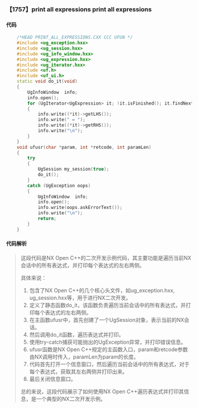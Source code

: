### 【1757】print all expressions print all expressions

#### 代码

```cpp
    /*HEAD PRINT_ALL_EXPRESSIONS.CXX CCC UFUN */  
    #include <ug_exception.hxx>  
    #include <ug_session.hxx>  
    #include <ug_info_window.hxx>  
    #include <ug_expression.hxx>  
    #include <ug_iterator.hxx>  
    #include <uf.h>  
    #include <uf_ui.h>  
    static void do_it(void)  
    {  
        UgInfoWindow  info;  
        info.open();  
        for (UgIterator<UgExpression> it; !it.isFinished(); it.findNext())  
        {  
            info.write((*it)->getLHS());  
            info.write(" = ");  
            info.write((*it)->getRHS());  
            info.write("\n");  
        }  
    }  
    void ufusr(char *param, int *retcode, int paramLen)  
    {  
        try  
        {  
            UgSession my_session(true);  
            do_it();  
        }  
        catch (UgException oops)  
        {  
            UgInfoWindow  info;  
            info.open();  
            info.write(oops.askErrorText());  
            info.write("\n");  
            return;  
        }  
    }

```

#### 代码解析

> 这段代码是NX Open C++的二次开发示例代码，其主要功能是遍历当前NX会话中的所有表达式，并打印每个表达式的左右两侧。
>
> 具体来说：
>
> 1. 包含了NX Open C++的几个核心头文件，如ug_exception.hxx, ug_session.hxx等，用于进行NX二次开发。
> 2. 定义了静态函数do_it，该函数负责遍历当前会话中的所有表达式，并打印每个表达式的左右两侧。
> 3. 在主函数ufusr中，首先创建了一个UgSession对象，表示当前的NX会话。
> 4. 然后调用do_it函数，遍历表达式并打印。
> 5. 使用try-catch捕获可能抛出的UgException异常，并打印错误信息。
> 6. ufusr函数是NX Open C++规定的主函数入口，param和retcode参数由NX调用时传入，paramLen为param的长度。
> 7. 代码首先打开一个信息窗口，然后遍历当前会话中的所有表达式，对于每个表达式，获取其左右两侧并打印出来。
> 8. 最后关闭信息窗口。
>
> 总的来说，这段代码展示了如何使用NX Open C++遍历表达式并打印其信息，是一个典型的NX二次开发示例。
>
